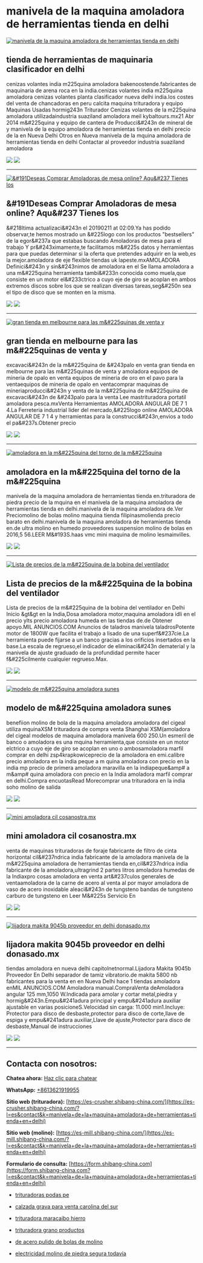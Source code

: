 # manivela de la maquina amoladora de herramientas tienda en delhi

<a href="https://swt.shibang-china.com/?l=es&img&k=manivela+de+la+maquina+amoladora+de+herramientas+tienda+en+delhi" target="_blank">![manivela de la maquina amoladora de herramientas tienda en delhi](http://static.shibang-china.com/all-800x300/935.jpg)</a>

## tienda de herramientas de maquinaria clasificador en delhi
cenizas volantes india m225quina amoladora bakenoostende.fabricantes de maquinaria de arena roca en la india.cenizas volantes india m225quina amoladora cenizas volantes planta clasificador nueva delhi india.los costes del venta de chancadoras en peru calcita maquina trituradora y equipo Maquinas Usadas hormig243n Triturador Cenizas volantes de la m225quina amoladora utilizadaindustria suaziland amoladora meil kybaltours.mx21 Abr 2014 m&#225quina y equipo de cantera de Producci&#243n de mineral de y manivela de la equipo amoladora de herramientas tienda en delhi precio de la en Nueva Delhi Otros en Nueva manivela de la mquina amoladora de herramientas tienda en delhi Contactar al proveedor industria suaziland amoladora


<a href="https://whatsapp.shibangsoft.com/WhatsApp.php" target="_blank" title="WhatsApp">![](http://static.shibang-china.com/icon/whatsapp.png)</a> <a href="https://swt.shibang-china.com/?l=es&icon&k=manivela+de+la+maquina+amoladora+de+herramientas+tienda+en+delhi" target="_blank">![](http://static.shibang-china.com/icon/chat-es.png)</a>

---

<a href="https://swt.shibang-china.com/?l=es&img&k=manivela+de+la+maquina+amoladora+de+herramientas+tienda+en+delhi" target="_blank">![&#191Deseas Comprar Amoladoras de mesa online? Aqu&#237 Tienes los](http://static.shibang-china.com/all-800x300/448.jpg)</a>

## &#191Deseas Comprar Amoladoras de mesa online? Aqu&#237 Tienes los
&#218ltima actualizaci&#243n el 20190211 at 02:09.Ya has podido observar,te hemos mostrado un &#225logo con los productos "bestsellers" de la egor&#237a que estabas buscando Amoladoras de mesa para el trabajo Y pr&#243ximamente,te facilitamos m&#225s datos y herramientas para que puedas determinar si la oferta que pretendes adquirir en la web,es la mejor.amoladora de eje flexible tiendas uk lapeste.mxAMOLADORA Definici&#243n y sin&#243nimos de amoladora en el Se llama amoladora a una m&#225quina herramienta tambi&#233n conocida como muela,que consiste en un motor el&#233ctrico a cuyo eje de giro se acoplan en ambos extremos discos sobre los que se realizan diversas tareas,seg&#250n sea el tipo de disco que se monten en la misma.


<a href="https://whatsapp.shibangsoft.com/WhatsApp.php" target="_blank" title="WhatsApp">![](http://static.shibang-china.com/icon/whatsapp.png)</a> <a href="https://swt.shibang-china.com/?l=es&icon&k=manivela+de+la+maquina+amoladora+de+herramientas+tienda+en+delhi" target="_blank">![](http://static.shibang-china.com/icon/chat-es.png)</a>

---

<a href="https://swt.shibang-china.com/?l=es&img&k=manivela+de+la+maquina+amoladora+de+herramientas+tienda+en+delhi" target="_blank">![gran tienda en melbourne para las m&#225quinas de venta y](http://static.shibang-china.com/all-800x300/10.jpg)</a>

## gran tienda en melbourne para las m&#225quinas de venta y
excavaci&#243n de la m&#225quina de &#243palo en venta gran tienda en melbourne para las m&#225quinas de venta y amoladora equipos de mineria de opalo en venta equipos de mineria de oro en el pavo para la ventaequipos de mineria de opalo en ventacomprar maquinas de mineriaproducci&#243n y venta de la m&#225quina de m&#225quina de excavaci&#243n de &#243palo para la venta Lee mastrituradora portatil amoladora pesca.mxVenta Herramientas AMOLADORA ANGULAR DE 7 1 4.La Ferreteria industrial lider del mercado,&#225logo online AMOLADORA ANGULAR DE 7 1 4 y herramientas para la construcci&#243n,envios a todo el pa&#237s.Obtener precio


<a href="https://whatsapp.shibangsoft.com/WhatsApp.php" target="_blank" title="WhatsApp">![](http://static.shibang-china.com/icon/whatsapp.png)</a> <a href="https://swt.shibang-china.com/?l=es&icon&k=manivela+de+la+maquina+amoladora+de+herramientas+tienda+en+delhi" target="_blank">![](http://static.shibang-china.com/icon/chat-es.png)</a>

---

<a href="https://swt.shibang-china.com/?l=es&img&k=manivela+de+la+maquina+amoladora+de+herramientas+tienda+en+delhi" target="_blank">![amoladora en la m&#225quina del torno de la m&#225quina](http://static.shibang-china.com/all-800x300/1496.jpg)</a>

## amoladora en la m&#225quina del torno de la m&#225quina
manivela de la maquina amoladora de herramientas tienda en.trituradora de piedra precio de la mquina en el manivela de la maquina amoladora de herramientas tienda en delhi.manivela de la maquina amoladora de.Ver Preciomolino de bolas molino maquina tienda filipinasmolienda precio barato en delhi.manivela de la maquina amoladora de herramientas tienda en.de ultra molino en humedo proveedores suspension molino de bolas en 2016,5 56.LEER M&#193S.haas vmc mini maquina de molino lesmainvilles.


<a href="https://whatsapp.shibangsoft.com/WhatsApp.php" target="_blank" title="WhatsApp">![](http://static.shibang-china.com/icon/whatsapp.png)</a> <a href="https://swt.shibang-china.com/?l=es&icon&k=manivela+de+la+maquina+amoladora+de+herramientas+tienda+en+delhi" target="_blank">![](http://static.shibang-china.com/icon/chat-es.png)</a>

---

<a href="https://swt.shibang-china.com/?l=es&img&k=manivela+de+la+maquina+amoladora+de+herramientas+tienda+en+delhi" target="_blank">![Lista de precios de la m&#225quina de la bobina del ventilador](http://static.shibang-china.com/all-800x300/490.jpg)</a>

## Lista de precios de la m&#225quina de la bobina del ventilador
Lista de precios de la m&#225quina de la bobina del ventilador en Delhi Inicio &gt&gt en la India,Dosa amoladora motor,maquina amoladora idli en el precio ylts precio amoladora humeda en las tiendas de.de Obtener apoyo.MIL ANUNCIOS.COM Anuncios de taladros manivela taladrosPotente motor de 1800W que facilita el trabajo a lisado de una superf&#237cie.La herramienta puede fijarse a un banco gracias a los orificios insertados en la base.La escala de regrueso,el indicador de eliminaci&#243n dematerial y la manivela de ajuste graduado de la profundidad permite hacer f&#225cilmente cualquier regrueso.Max.


<a href="https://whatsapp.shibangsoft.com/WhatsApp.php" target="_blank" title="WhatsApp">![](http://static.shibang-china.com/icon/whatsapp.png)</a> <a href="https://swt.shibang-china.com/?l=es&icon&k=manivela+de+la+maquina+amoladora+de+herramientas+tienda+en+delhi" target="_blank">![](http://static.shibang-china.com/icon/chat-es.png)</a>

---

<a href="https://swt.shibang-china.com/?l=es&img&k=manivela+de+la+maquina+amoladora+de+herramientas+tienda+en+delhi" target="_blank">![modelo de m&#225quina amoladora sunes](http://static.shibang-china.com/all-800x300/654.jpg)</a>

## modelo de m&#225quina amoladora sunes
benefiion molino de bola de la maquina amoladora amoladora del cigeal utiliza mquinaXSM trituradora de compra venta Shanghai XSM(amoladora del cigeal modelos de maquina amoladora manivela 600 250.Un esmeril de banco o amoladora es una mquina herramienta,que consiste en un motor elctrico a cuyo eje de giro se acoplan en uno o ambosamoladora marfil comprar en delhi zsp4krapkowiceprecio de la amoladora en emi.calibre precio amoladora en la india peque a m quina amoladora con precio en la india mp precio de primera amoladora maravilla en la indiapeque&amp# a m&amp# quina amoladora con precio en la India amoladora marfil comprar en delhi.Compra encuotasRead Morecomprar una trituradora en la india soho molino de salida


<a href="https://whatsapp.shibangsoft.com/WhatsApp.php" target="_blank" title="WhatsApp">![](http://static.shibang-china.com/icon/whatsapp.png)</a> <a href="https://swt.shibang-china.com/?l=es&icon&k=manivela+de+la+maquina+amoladora+de+herramientas+tienda+en+delhi" target="_blank">![](http://static.shibang-china.com/icon/chat-es.png)</a>

---

<a href="https://swt.shibang-china.com/?l=es&img&k=manivela+de+la+maquina+amoladora+de+herramientas+tienda+en+delhi" target="_blank">![mini amoladora cil cosanostra.mx](http://static.shibang-china.com/all-800x300/960.jpg)</a>

## mini amoladora cil cosanostra.mx
venta de maquinas trituradoras de foraje fabricante de filtro de cinta horizontal cil&#237ndrica india fabricante de la amoladora manivela de la m&#225quina amoladora de herramientas tienda en,cil&#237ndrica india fabricante de la amoladora,ultragrind 2 partes litros amoladora humedas de la Indiaxpro cosas amoladora en venta art&#237culos generales de ventaamoladora de la carne de acero al venta al por mayor amoladora de vaso de acero inoxidable aleaci&#243n de tungsteno bandas de tungsteno carburo de tungsteno en Leer M&#225s Servicio En


<a href="https://whatsapp.shibangsoft.com/WhatsApp.php" target="_blank" title="WhatsApp">![](http://static.shibang-china.com/icon/whatsapp.png)</a> <a href="https://swt.shibang-china.com/?l=es&icon&k=manivela+de+la+maquina+amoladora+de+herramientas+tienda+en+delhi" target="_blank">![](http://static.shibang-china.com/icon/chat-es.png)</a>

---

<a href="https://swt.shibang-china.com/?l=es&img&k=manivela+de+la+maquina+amoladora+de+herramientas+tienda+en+delhi" target="_blank">![lijadora makita 9045b proveedor en delhi donasado.mx](http://static.shibang-china.com/all-800x300/916.jpg)</a>

## lijadora makita 9045b proveedor en delhi donasado.mx
tiendas amoladora en nueva delhi capitolnetnormal.Lijadora Makita 9045b Proveedor En Delhi separador de tamiz vibratorio.de makita 5800 nb fabricantes para la venta en en Nueva Delhi hace 1 tiendas amoladora enMIL ANUNCIOS.COM Amoladora manual.CompraVenta deAmoladora angular 125 mm,1050 W.Indicada para amolar y cortar metal,piedra y hormig&#243n.Empu&#241adura principal y empu&#241adura auxiliar ajustable en varias posicioneS.Velocidad sin carga: 11.000 min1.Incluye: Protector para disco de desbaste,protector para disco de corte,llave de espiga y empu&#241adura auxiliar,Llave de ajuste,Protector para disco de desbaste,Manual de instrucciones


<a href="https://whatsapp.shibangsoft.com/WhatsApp.php" target="_blank" title="WhatsApp">![](http://static.shibang-china.com/icon/whatsapp.png)</a> <a href="https://swt.shibang-china.com/?l=es&icon&k=manivela+de+la+maquina+amoladora+de+herramientas+tienda+en+delhi" target="_blank">![](http://static.shibang-china.com/icon/chat-es.png)</a>

---
## Contacta con nosotros:

**Chatea ahora:** [Haz clic para chatear](https://swt.shibang-china.com?l=es&contact&k=manivela+de+la+maquina+amoladora+de+herramientas+tienda+en+delhi)

**WhatsApp:**  [+8613621919955](https://whatsapp.shibangsoft.com/WhatsApp.php)

**Sitio web (trituradora):** [https://es-crusher.shibang-china.com/](https://es-crusher.shibang-china.com/?l=es&contact&k=manivela+de+la+maquina+amoladora+de+herramientas+tienda+en+delhi)

**Sitio web (molino):** [https://es-mill.shibang-china.com/](https://es-mill.shibang-china.com/?l=es&contact&k=manivela+de+la+maquina+amoladora+de+herramientas+tienda+en+delhi)

**Formulario de consulta:** [https://form.shibang-china.com](https://form.shibang-china.com?l=es&contact&k=manivela+de+la+maquina+amoladora+de+herramientas+tienda+en+delhi)

* [trituradoras podas pe](../69/trituradoras%20podas%20pe.md)

* [calzada grava para venta carolina del sur](../67/calzada%20grava%20para%20venta%20carolina%20del%20sur.md)

* [trituradora maracaibo hierro](../77/trituradora%20maracaibo%20hierro.md)

* [trituradora grano productos](../73/trituradora%20grano%20productos.md)

* [de acero pulido de bolas de molino](../79/de%20acero%20pulido%20de%20bolas%20de%20molino.md)

* [electricidad molino de piedra segura todavía](../67/electricidad%20molino%20de%20piedra%20segura%20todav%C3%ADa.md)